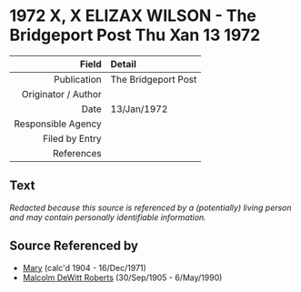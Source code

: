 ﻿---
layout: page
permalink: /sources/s22454760
---

# 1972 X, X ELIZAX WILSON - The Bridgeport Post Thu Xan 13 1972

Field | Detail
---:|:---
Publication | The Bridgeport Post
Originator / Author | 
Date | 13/Jan/1972
Responsible Agency | 
Filed by Entry | 
References | 

## Text

_Redacted because this source is referenced by a (potentially) living person and may contain personally identifiable information._

## Source Referenced by

* [Mary](../people/@99819804@-mary-b1904-d1971-12-16.md) (calc'd 1904 - 16/Dec/1971)
* [Malcolm DeWitt Roberts](../people/@21721539@-malcolm-dewitt-roberts-b1905-9-30-d1990-5-6.md) (30/Sep/1905 - 6/May/1990)
